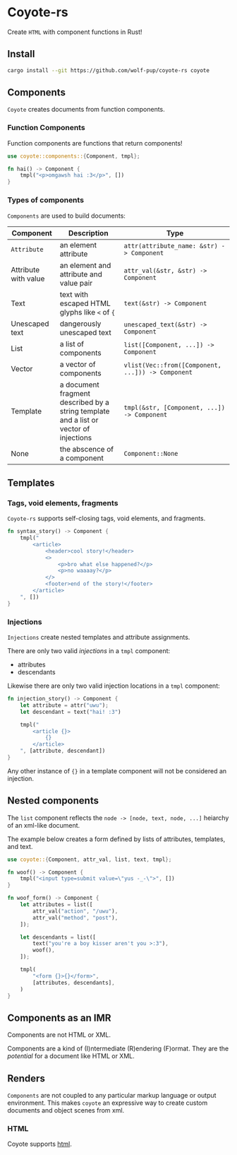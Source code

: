 # Coyote-rs

Create `HTML` with component functions in Rust!

## Install

```sh
cargo install --git https://github.com/wolf-pup/coyote-rs coyote
```

## Components

`Coyote` creates documents from function components.

### Function Components

Function components are functions that return components!

```rust
use coyote::components::{Component, tmpl};

fn hai() -> Component {
    tmpl("<p>omgawsh hai :3</p>", [])
}
```

### Types of components

`Components` are used to build documents:

| Component | Description | Type |
| --------- | ---- | ----------- |
| `Attribute` | an element attribute | `attr(attribute_name: &str) -> Component` |
| Attribute with value | an element and attribute and value pair | `attr_val(&str, &str) -> Component` | 
| Text | text with escaped HTML glyphs like `<` of `{`| `text(&str) -> Component` |
| Unescaped text | dangerously unescaped text | `unescaped_text(&str) -> Component` |
| List | a list of components | `list([Component, ...]) -> Component` |
| Vector | a vector of components | `vlist(Vec::from([Component, ...])) -> Component` |
| Template | a document fragment described by a string template and a list or vector of injections | `tmpl(&str, [Component, ...]) -> Component` |
| None | the abscence of a component | `Component::None` |

## Templates

### Tags, void elements, fragments

`Coyote-rs` supports self-closing tags, void elements, and fragments.

```rs
fn syntax_story() -> Component {
    tmpl("
        <article>
            <header>cool story!</header>
            <>
                <p>bro what else happened?</p>
                <p>no waaaay?</p>
            </>
            <footer>end of the story!</footer>
        </article>
    ", [])
}
```

### Injections

`Injections` create nested templates and attribute assignments.

There are only two valid _injections_ in a `tmpl` component:
- attributes
- descendants

Likewise there are only two valid injection locations in a `tmpl` component:

```rs
fn injection_story() -> Component {
    let attribute = attr("uwu");
    let descendant = text("hai! :3")

    tmpl("
        <article {}>
            {}
        </article>
    ", [attribute, descendant])
}
```

Any other instance of `{}` in a template component will not be considered an injection.

## Nested components

The `list` component reflects the `node -> [node, text, node, ...]` heiarchy of an xml-like document.

The example below creates a form defined by lists of attributes, templates, and text.

```rust
use coyote::{Component, attr_val, list, text, tmpl};

fn woof() -> Component {
    tmpl("<input type=submit value=\"yus -_-\">", [])
}

fn woof_form() -> Component {
    let attributes = list([
        attr_val("action", "/uwu"),
        attr_val("method", "post"),
    ]);

    let descendants = list([
        text("you're a boy kisser aren't you >:3"),
        woof(),
    ]);

    tmpl(
        "<form {}>{}</form>",
        [attributes, descendants],
    )
}
```

## Components as an IMR

Components are not HTML or XML.

Components are a kind of (I)ntermediate (R)endering (F)ormat. They are the _potential_  for a document like HTML or XML.

## Renders

`Components` are not coupled to any particular markup language or output environment. This makes `coyote` an expressive way to create custom documents and object scenes from xml.

### HTML

Coyote supports [html](../document_builders.md).
